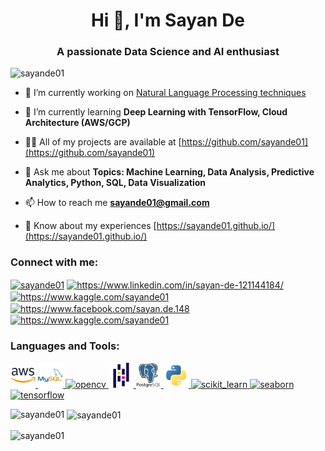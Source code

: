 <h1 align="center">Hi 👋, I'm Sayan De</h1>
<h3 align="center">A passionate Data Science and AI enthusiast</h3>

<p align="left"> <img src="https://komarev.com/ghpvc/?username=sayande01&label=Profile%20views&color=0e75b6&style=flat" alt="sayande01" /> </p>

- 🔭 I’m currently working on [Natural Language Processing techniques](https://github.com/sayande01/Natural_Language_Processing)

- 🌱 I’m currently learning **Deep Learning with TensorFlow, Cloud Architecture (AWS/GCP)**

- 👨‍💻 All of my projects are available at [https://github.com/sayande01](https://github.com/sayande01)

- 💬 Ask me about **Topics: Machine Learning, Data Analysis, Predictive Analytics, Python, SQL, Data Visualization**

- 📫 How to reach me **sayande01@gmail.com**

- 📄 Know about my experiences [https://sayande01.github.io/](https://sayande01.github.io/)

<h3 align="left">Connect with me:</h3>
<p align="left">
<a href="https://twitter.com/sayande01" target="blank"><img align="center" src="https://raw.githubusercontent.com/rahuldkjain/github-profile-readme-generator/master/src/images/icons/Social/twitter.svg" alt="sayande01" height="30" width="40" /></a>
<a href="https://linkedin.com/in/https://www.linkedin.com/in/sayan-de-121144184/" target="blank"><img align="center" src="https://raw.githubusercontent.com/rahuldkjain/github-profile-readme-generator/master/src/images/icons/Social/linked-in-alt.svg" alt="https://www.linkedin.com/in/sayan-de-121144184/" height="30" width="40" /></a>
<a href="https://kaggle.com/https://www.kaggle.com/sayande01" target="blank"><img align="center" src="https://raw.githubusercontent.com/rahuldkjain/github-profile-readme-generator/master/src/images/icons/Social/kaggle.svg" alt="https://www.kaggle.com/sayande01" height="30" width="40" /></a>
<a href="https://fb.com/https://www.facebook.com/sayan.de.148" target="blank"><img align="center" src="https://raw.githubusercontent.com/rahuldkjain/github-profile-readme-generator/master/src/images/icons/Social/facebook.svg" alt="https://www.facebook.com/sayan.de.148" height="30" width="40" /></a>
<a href="https://instagram.com/https://www.kaggle.com/sayande01" target="blank"><img align="center" src="https://raw.githubusercontent.com/rahuldkjain/github-profile-readme-generator/master/src/images/icons/Social/instagram.svg" alt="https://www.kaggle.com/sayande01" height="30" width="40" /></a>
</p>

<h3 align="left">Languages and Tools:</h3>
<p align="left"> <a href="https://aws.amazon.com" target="_blank" rel="noreferrer"> <img src="https://raw.githubusercontent.com/devicons/devicon/master/icons/amazonwebservices/amazonwebservices-original-wordmark.svg" alt="aws" width="40" height="40"/> </a> <a href="https://www.mysql.com/" target="_blank" rel="noreferrer"> <img src="https://raw.githubusercontent.com/devicons/devicon/master/icons/mysql/mysql-original-wordmark.svg" alt="mysql" width="40" height="40"/> </a> <a href="https://opencv.org/" target="_blank" rel="noreferrer"> <img src="https://www.vectorlogo.zone/logos/opencv/opencv-icon.svg" alt="opencv" width="40" height="40"/> </a> <a href="https://pandas.pydata.org/" target="_blank" rel="noreferrer"> <img src="https://raw.githubusercontent.com/devicons/devicon/2ae2a900d2f041da66e950e4d48052658d850630/icons/pandas/pandas-original.svg" alt="pandas" width="40" height="40"/> </a> <a href="https://www.postgresql.org" target="_blank" rel="noreferrer"> <img src="https://raw.githubusercontent.com/devicons/devicon/master/icons/postgresql/postgresql-original-wordmark.svg" alt="postgresql" width="40" height="40"/> </a> <a href="https://www.python.org" target="_blank" rel="noreferrer"> <img src="https://raw.githubusercontent.com/devicons/devicon/master/icons/python/python-original.svg" alt="python" width="40" height="40"/> </a> <a href="https://scikit-learn.org/" target="_blank" rel="noreferrer"> <img src="https://upload.wikimedia.org/wikipedia/commons/0/05/Scikit_learn_logo_small.svg" alt="scikit_learn" width="40" height="40"/> </a> <a href="https://seaborn.pydata.org/" target="_blank" rel="noreferrer"> <img src="https://seaborn.pydata.org/_images/logo-mark-lightbg.svg" alt="seaborn" width="40" height="40"/> </a> <a href="https://www.tensorflow.org" target="_blank" rel="noreferrer"> <img src="https://www.vectorlogo.zone/logos/tensorflow/tensorflow-icon.svg" alt="tensorflow" width="40" height="40"/> </a> </p>

<p><img align="left" src="https://github-readme-stats.vercel.app/api/top-langs?username=sayande01&show_icons=true&locale=en&layout=compact" alt="sayande01" /></p>

<p>&nbsp;<img align="center" src="https://github-readme-stats.vercel.app/api?username=sayande01&show_icons=true&locale=en" alt="sayande01" /></p>

<p><img align="center" src="https://github-readme-streak-stats.herokuapp.com/?user=sayande01&" alt="sayande01" /></p>
